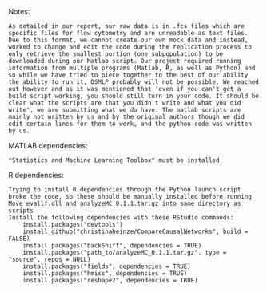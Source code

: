 
Notes:

	As detailed in our report, our raw data is in .fcs files which are specific files for flow cytometry and are unreadable as text files. Due to this format, we cannot create our own mock data and instead, worked to change and edit the code during the replication process to only retrieve the smallest portion (one subpopulation) to be downloaded during our Matlab script. Our project required running information from multiple programs (Matlab, R, as well as Python) and so while we have tried to piece together to the best of our ability the ability to run it, DSMLP probably will not be possible. We reached out however and as it was mentioned that 'even if you can't get a build script working, you should still turn in your code. It should be clear what the scripts are that you didn't write and what you did write', we are submitting what we do have. The matlab scripts are mainly not written by us and by the original authors though we did edit certain lines for them to work, and the python code was written by us. 

 

MATLAB dependencies:

	"Statistics and Machine Learning Toolbox" must be installed
 
R dependencies: 

	Trying to install R dependencies through the Python launch script broke the code, so these should be manually installed before running
	Move evallf.dll and analyzeMC_0.1.1.tar.gz into same directory as scripts
	Install the following dependencies with these RStudio commands:
		install.packages("devtools")
		install_github("christinaheinze/CompareCausalNetworks", build = FALSE)
		install.packages("backShift", dependencies = TRUE)
		install.packages("path_to/analyzeMC_0.1.1.tar.gz", type = "source", repos = NULL) 
		install.packages("fields", dependencies = TRUE)
		install.packages("hmisc", dependencies = TRUE)
		install.packages("reshape2", dependencies = TRUE)
